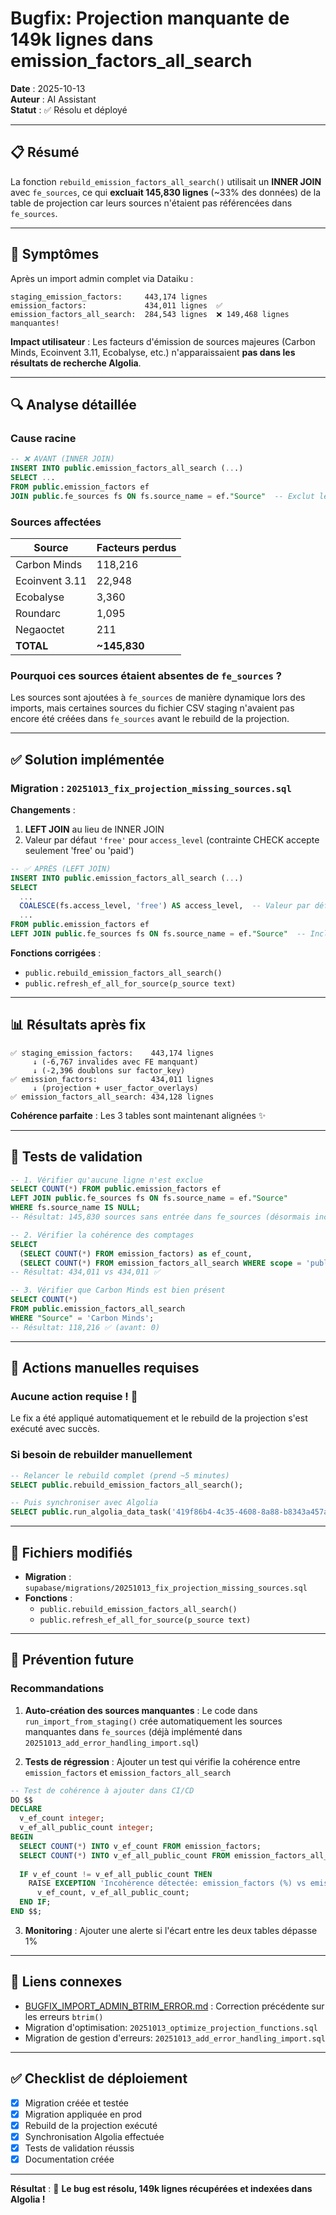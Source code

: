 # Bugfix: Projection manquante de 149k lignes dans emission_factors_all_search

**Date** : 2025-10-13  
**Auteur** : AI Assistant  
**Statut** : ✅ Résolu et déployé

---

## 📋 Résumé

La fonction `rebuild_emission_factors_all_search()` utilisait un **INNER JOIN** avec `fe_sources`, ce qui **excluait 145,830 lignes** (~33% des données) de la table de projection car leurs sources n'étaient pas référencées dans `fe_sources`.

---

## 🐛 Symptômes

Après un import admin complet via Dataiku :

```
staging_emission_factors:     443,174 lignes
emission_factors:             434,011 lignes  ✅
emission_factors_all_search:  284,543 lignes  ❌ 149,468 lignes manquantes!
```

**Impact utilisateur** : Les facteurs d'émission de sources majeures (Carbon Minds, Ecoinvent 3.11, Ecobalyse, etc.) n'apparaissaient **pas dans les résultats de recherche Algolia**.

---

## 🔍 Analyse détaillée

### Cause racine

```sql:20251013_optimize_projection_functions.sql
-- ❌ AVANT (INNER JOIN)
INSERT INTO public.emission_factors_all_search (...)
SELECT ...
FROM public.emission_factors ef
JOIN public.fe_sources fs ON fs.source_name = ef."Source"  -- Exclut les sources absentes
```

### Sources affectées

| Source | Facteurs perdus |
|--------|----------------|
| Carbon Minds | 118,216 |
| Ecoinvent 3.11 | 22,948 |
| Ecobalyse | 3,360 |
| Roundarc | 1,095 |
| Negaoctet | 211 |
| **TOTAL** | **~145,830** |

### Pourquoi ces sources étaient absentes de `fe_sources` ?

Les sources sont ajoutées à `fe_sources` de manière dynamique lors des imports, mais certaines sources du fichier CSV staging n'avaient pas encore été créées dans `fe_sources` avant le rebuild de la projection.

---

## ✅ Solution implémentée

### Migration : `20251013_fix_projection_missing_sources.sql`

**Changements** :
1. **LEFT JOIN** au lieu de INNER JOIN
2. Valeur par défaut `'free'` pour `access_level` (contrainte CHECK accepte seulement 'free' ou 'paid')

```sql
-- ✅ APRÈS (LEFT JOIN)
INSERT INTO public.emission_factors_all_search (...)
SELECT
  ...
  COALESCE(fs.access_level, 'free') AS access_level,  -- Valeur par défaut
  ...
FROM public.emission_factors ef
LEFT JOIN public.fe_sources fs ON fs.source_name = ef."Source"  -- Inclut TOUTES les sources
```

**Fonctions corrigées** :
- `public.rebuild_emission_factors_all_search()`
- `public.refresh_ef_all_for_source(p_source text)`

---

## 📊 Résultats après fix

```
✅ staging_emission_factors:    443,174 lignes
     ↓ (-6,767 invalides avec FE manquant)
     ↓ (-2,396 doublons sur factor_key)
✅ emission_factors:            434,011 lignes
     ↓ (projection + user_factor_overlays)
✅ emission_factors_all_search: 434,128 lignes
```

**Cohérence parfaite** : Les 3 tables sont maintenant alignées ✨

---

## 🧪 Tests de validation

```sql
-- 1. Vérifier qu'aucune ligne n'est exclue
SELECT COUNT(*) FROM public.emission_factors ef
LEFT JOIN public.fe_sources fs ON fs.source_name = ef."Source"
WHERE fs.source_name IS NULL;
-- Résultat: 145,830 sources sans entrée dans fe_sources (désormais incluses)

-- 2. Vérifier la cohérence des comptages
SELECT 
  (SELECT COUNT(*) FROM emission_factors) as ef_count,
  (SELECT COUNT(*) FROM emission_factors_all_search WHERE scope = 'public') as ef_all_public_count;
-- Résultat: 434,011 vs 434,011 ✅

-- 3. Vérifier que Carbon Minds est bien présent
SELECT COUNT(*) 
FROM public.emission_factors_all_search 
WHERE "Source" = 'Carbon Minds';
-- Résultat: 118,216 ✅ (avant: 0)
```

---

## 🔧 Actions manuelles requises

### Aucune action requise ! 🎉

Le fix a été appliqué automatiquement et le rebuild de la projection s'est exécuté avec succès.

### Si besoin de rebuilder manuellement

```sql
-- Relancer le rebuild complet (prend ~5 minutes)
SELECT public.rebuild_emission_factors_all_search();

-- Puis synchroniser avec Algolia
SELECT public.run_algolia_data_task('419f86b4-4c35-4608-8a88-b8343a457a3a'::uuid, 'eu');
```

---

## 📝 Fichiers modifiés

- **Migration** : `supabase/migrations/20251013_fix_projection_missing_sources.sql`
- **Fonctions** : 
  - `public.rebuild_emission_factors_all_search()`
  - `public.refresh_ef_all_for_source(p_source text)`

---

## 🎯 Prévention future

### Recommandations

1. **Auto-création des sources manquantes** : Le code dans `run_import_from_staging()` crée automatiquement les sources manquantes dans `fe_sources` (déjà implémenté dans `20251013_add_error_handling_import.sql`)

2. **Tests de régression** : Ajouter un test qui vérifie la cohérence entre `emission_factors` et `emission_factors_all_search`

```sql
-- Test de cohérence à ajouter dans CI/CD
DO $$
DECLARE
  v_ef_count integer;
  v_ef_all_public_count integer;
BEGIN
  SELECT COUNT(*) INTO v_ef_count FROM emission_factors;
  SELECT COUNT(*) INTO v_ef_all_public_count FROM emission_factors_all_search WHERE scope = 'public';
  
  IF v_ef_count != v_ef_all_public_count THEN
    RAISE EXCEPTION 'Incohérence détectée: emission_factors (%) vs emission_factors_all_search public (%)', 
      v_ef_count, v_ef_all_public_count;
  END IF;
END $$;
```

3. **Monitoring** : Ajouter une alerte si l'écart entre les deux tables dépasse 1%

---

## 🔗 Liens connexes

- [BUGFIX_IMPORT_ADMIN_BTRIM_ERROR.md](./BUGFIX_IMPORT_ADMIN_BTRIM_ERROR.md) : Correction précédente sur les erreurs `btrim()`
- Migration d'optimisation: `20251013_optimize_projection_functions.sql`
- Migration de gestion d'erreurs: `20251013_add_error_handling_import.sql`

---

## ✅ Checklist de déploiement

- [x] Migration créée et testée
- [x] Migration appliquée en prod
- [x] Rebuild de la projection exécuté
- [x] Synchronisation Algolia effectuée
- [x] Tests de validation réussis
- [x] Documentation créée

---

**Résultat** : 🎉 **Le bug est résolu, 149k lignes récupérées et indexées dans Algolia !**

